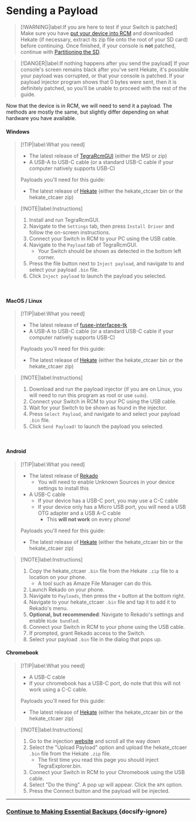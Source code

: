 

# Sending a Payload

> [!WARNING|label:If you are here to test if your Switch is patched]
> Make sure you have [put your device into RCM](user_guide/emummc/entering_rcm.md) and downloaded Hekate (if necessary, extract its zip file onto the root of your SD card) before continuing. Once finished, if your console is **not** patched, continue with [Partitioning the SD](user_guide/emummc/partitioning_sd.md).

> [!DANGER|label:If nothing happens after you send the payload]
>    If your console's screen remains black after you've sent Hekate, it's possible your payload was corrupted, or that your console is patched. If your payload injector program shows that 0 bytes were sent, then it is definitely patched, so you'll be unable to proceed with the rest of the guide.

Now that the device is in RCM, we will need to send it a payload. The methods are mostly the same, but slightly differ depending on what hardware you have available.

<!-- tabs:start -->

#### **Windows**

> [!TIP|label:What you need]
>    - The latest release of <a href="https://github.com/eliboa/TegraRcmGUI/releases" target="_blank">TegraRcmGUI</a> (either the MSI or zip)
>    - A USB-A to USB-C cable (or a standard USB-C cable if your computer natively supports USB-C)
>
>    Payloads you'll need for this guide:
>
>    - The latest release of <a href="https://github.com/CTCaer/hekate/releases/" target="_blank">Hekate</a> (either the hekate_ctcaer bin or the hekate_ctcaer zip)

> [!NOTE|label:Instructions]
>    1. Install and run TegraRcmGUI.
>    2. Navigate to the `Settings` tab, then press `Install Driver` and follow the on-screen instructions.
>    3. Connect your Switch in RCM to your PC using the USB cable.
>    4. Navigate to the `Payload` tab of TegraRcmGUI.
>        - Your Switch should be shown as detected in the bottom left corner.
>    5. Press the file button next to `Inject payload`, and navigate to and select your payload `.bin` file.
>    6. Click `Inject payload` to launch the payload you selected.

&nbsp;
#### **MacOS / Linux**

> [!TIP|label:What you need]
>    - The latest release of <a href="https://github.com/nh-server/fusee-interfacee-tk/releases" target="_blank">fusee-interfacee-tk</a>
>    - A USB-A to USB-C cable (or a standard USB-C cable if your computer natively supports USB-C)
>
>    Payloads you'll need for this guide:
>
>    - The latest release of <a href="https://github.com/CTCaer/hekate/releases/" target="_blank">Hekate</a> (either the hekate_ctcaer bin or the hekate_ctcaer zip)

> [!NOTE|label:Instructions]
>    1. Download and run the payload injector (if you are on Linux, you will need to run this program as root or use `sudo`).
>    2. Connect your Switch in RCM to your PC using the USB cable.
>    3. Wait for your Switch to be shown as found in the injector.
>    4. Press `Select Payload`, and navigate to and select your payload `.bin` file.
>    5. Click `Send Payload!` to launch the payload you selected.

&nbsp;
#### **Android**

> [!TIP|label:What you need]
>    - The latest release of <a href="https://github.com/MenosGrante/Rekado/releases" target="_blank">Rekado</a>
>        - You will need to enable Unknown Sources in your device settings to install this
>    - A USB-C cable
>        - If your device has a USB-C port, you may use a C-C cable
>        - If your device only has a Micro USB port, you will need a USB OTG adapter and a USB A-C cable
>            - This **will not work** on every phone!
>
>    Payloads you'll need for this guide:
>
>    - The latest release of <a href="https://github.com/CTCaer/hekate/releases/" target="_blank">Hekate</a> (either the hekate_ctcaer bin or the hekate_ctcaer zip)
		
> [!NOTE|label:Instructions]
>    1. Copy the hekate_ctcaer `.bin` file from the Hekate `.zip` file to a location on your phone.
>        - A tool such as Amaze File Manager can do this.
>    2. Launch Rekado on your phone.
>    3. Navigate to `Payloads`, then press the `+` button at the bottom right.
>    4. Navigate to your hekate_ctcaer `.bin` file and tap it to add it to Rekado's menu.
>    5. **Optional, but recommended**: Navigate to Rekado's settings and enable `Hide bundled`.
>    6. Connect your Switch in RCM to your phone using the USB cable.
>    7. If prompted, grant Rekado access to the Switch.
>    8. Select your payload `.bin` file in the dialog that pops up.


#### **Chromebook**

> [!TIP|label:What you need]
>    - A USB-C cable
>    - If your chromebook has a USB-C port, do note that this will not work using a C-C cable.
>
>    Payloads you'll need for this guide:
>
>    - The latest release of <a href="https://github.com/CTCaer/hekate/releases/" target="_blank">Hekate</a> (either the hekate_ctcaer bin or the hekate_ctcaer zip)

> [!NOTE|label:Instructions]
>    1. Go to the injection [website](https://switchgui.de/web-payload/) and scroll all the way down
>    2. Select the "Upload Payload" option and upload the hekate_ctcaer `.bin` file from the Hekate `.zip` file.
>        - The first time you read this page you should inject TegraExplorer.bin.
>    3. Connect your Switch in RCM to your Chromebook using the USB cable.
>    4. Select "Do the thing". A pop up will appear. Click the `APX` option.
>    5. Press the Connect button and the payload will be injected.

<!-- tabs:end -->

-----

### [Continue to Making Essential Backups <i class="fa fa-arrow-circle-right fa-lg"></i>](user_guide/sysnand/making_essential_backups.md) {docsify-ignore}
